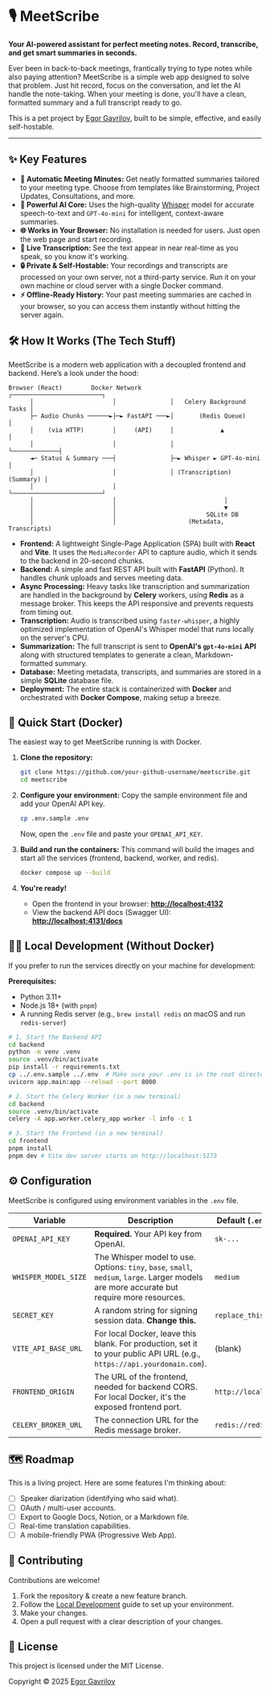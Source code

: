 # 🎙️ MeetScribe

**Your AI-powered assistant for perfect meeting notes. Record, transcribe, and get smart summaries in seconds.**

Ever been in back-to-back meetings, frantically trying to type notes while also paying attention? MeetScribe is a simple web app designed to solve that problem. Just hit record, focus on the conversation, and let the AI handle the note-taking. When your meeting is done, you'll have a clean, formatted summary and a full transcript ready to go.

This is a pet project by [Egor Gavrilov](https://github.com/your-github-username), built to be simple, effective, and easily self-hostable.

---

## ✨ Key Features

*   **📝 Automatic Meeting Minutes:** Get neatly formatted summaries tailored to your meeting type. Choose from templates like Brainstorming, Project Updates, Consultations, and more.
*   **🤖 Powerful AI Core:** Uses the high-quality [Whisper](https://openai.com/research/whisper) model for accurate speech-to-text and `GPT-4o-mini` for intelligent, context-aware summaries.
*   **🌐 Works in Your Browser:** No installation is needed for users. Just open the web page and start recording.
*   **🎤 Live Transcription:** See the text appear in near real-time as you speak, so you know it's working.
*   **🔒 Private & Self-Hostable:** Your recordings and transcripts are processed on your own server, not a third-party service. Run it on your own machine or cloud server with a single Docker command.
*   **⚡ Offline-Ready History:** Your past meeting summaries are cached in your browser, so you can access them instantly without hitting the server again.

## 🛠️ How It Works (The Tech Stuff)

MeetScribe is a modern web application with a decoupled frontend and backend. Here’s a look under the hood:

```
Browser (React)        Docker Network        ┌─────────────────────────┐
      │                      │               │   Celery Background Tasks │
      ├─ Audio Chunks ──────►├─► FastAPI ───►│       (Redis Queue)       │
      │    (via HTTP)        │     (API)     │             ▲             │
      │                      │               │             └─────────────┤
      ◄─ Status & Summary ───┤               ├─► Whisper ► GPT-4o-mini   │
      │                      │               │ (Transcription) (Summary) │
      │                      │               └─────────────────────────┘
      │                      │                              │
      │                      │                              ▼
      │                      │                         SQLite DB
      │                      │                    (Metadata, Transcripts)
```

*   **Frontend:** A lightweight Single-Page Application (SPA) built with **React** and **Vite**. It uses the `MediaRecorder` API to capture audio, which it sends to the backend in 20-second chunks.
*   **Backend:** A simple and fast REST API built with **FastAPI** (Python). It handles chunk uploads and serves meeting data.
*   **Async Processing:** Heavy tasks like transcription and summarization are handled in the background by **Celery** workers, using **Redis** as a message broker. This keeps the API responsive and prevents requests from timing out.
*   **Transcription:** Audio is transcribed using `faster-whisper`, a highly optimized implementation of OpenAI's Whisper model that runs locally on the server's CPU.
*   **Summarization:** The full transcript is sent to **OpenAI's `gpt-4o-mini` API** along with structured templates to generate a clean, Markdown-formatted summary.
*   **Database:** Meeting metadata, transcripts, and summaries are stored in a simple **SQLite** database file.
*   **Deployment:** The entire stack is containerized with **Docker** and orchestrated with **Docker Compose**, making setup a breeze.

## 🚀 Quick Start (Docker)

The easiest way to get MeetScribe running is with Docker.

1.  **Clone the repository:**
    ```bash
    git clone https://github.com/your-github-username/meetscribe.git
    cd meetscribe
    ```

2.  **Configure your environment:**
    Copy the sample environment file and add your OpenAI API key.
    ```bash
    cp .env.sample .env
    ```
    Now, open the `.env` file and paste your `OPENAI_API_KEY`.

3.  **Build and run the containers:**
    This command will build the images and start all the services (frontend, backend, worker, and redis).
    ```bash
    docker compose up --build
    ```

4.  **You're ready!**
    *   Open the frontend in your browser: **[http://localhost:4132](http://localhost:4132)**
    *   View the backend API docs (Swagger UI): **[http://localhost:4131/docs](http://localhost:4131/docs)**

## 👨‍💻 Local Development (Without Docker)

If you prefer to run the services directly on your machine for development:

**Prerequisites:**
*   Python 3.11+
*   Node.js 18+ (with `pnpm`)
*   A running Redis server (e.g., `brew install redis` on macOS and run `redis-server`)

```bash
# 1. Start the Backend API
cd backend
python -m venv .venv
source .venv/bin/activate
pip install -r requirements.txt
cp ../.env.sample ../.env  # Make sure your .env is in the root directory
uvicorn app.main:app --reload --port 8000

# 2. Start the Celery Worker (in a new terminal)
cd backend
source .venv/bin/activate
celery -A app.worker.celery_app worker -l info -c 1

# 3. Start the Frontend (in a new terminal)
cd frontend
pnpm install
pnpm dev # Vite dev server starts on http://localhost:5173
```

## ⚙️ Configuration

MeetScribe is configured using environment variables in the `.env` file.

| Variable             | Description                                                                                                                              | Default (`.env.sample`)      |
| -------------------- | ---------------------------------------------------------------------------------------------------------------------------------------- | ---------------------------- |
| `OPENAI_API_KEY`     | **Required.** Your API key from OpenAI.                                                                                                  | `sk-...`                     |
| `WHISPER_MODEL_SIZE` | The Whisper model to use. Options: `tiny`, `base`, `small`, `medium`, `large`. Larger models are more accurate but require more resources. | `medium`                     |
| `SECRET_KEY`         | A random string for signing session data. **Change this.**                                                                               | `replace_this...`            |
| `VITE_API_BASE_URL`  | For local Docker, leave this blank. For production, set it to your public API URL (e.g., `https://api.yourdomain.com`).                     | (blank)                      |
| `FRONTEND_ORIGIN`    | The URL of the frontend, needed for backend CORS. For local Docker, it's the exposed frontend port.                                        | `http://localhost:4132`      |
| `CELERY_BROKER_URL`  | The connection URL for the Redis message broker.                                                                                         | `redis://redis:6379/0`       |

## 🗺️ Roadmap

This is a living project. Here are some features I'm thinking about:

*   [ ] Speaker diarization (identifying who said what).
*   [ ] OAuth / multi-user accounts.
*   [ ] Export to Google Docs, Notion, or a Markdown file.
*   [ ] Real-time translation capabilities.
*   [ ] A mobile-friendly PWA (Progressive Web App).

## 🙌 Contributing

Contributions are welcome!

1.  Fork the repository & create a new feature branch.
2.  Follow the [Local Development](#-local-development-without-docker) guide to set up your environment.
3.  Make your changes.
4.  Open a pull request with a clear description of your changes.

## 📜 License

This project is licensed under the MIT License.

Copyright © 2025 [Egor Gavrilov](https://github.com/hellguz)